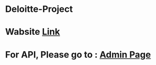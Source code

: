# Deloitte-Project

<h1>Wabsite <a href="http://localhost:3000/admin">Link</a></h1>
<h1>For API, Please go to : <a href="http://localhost:3000/admin">Admin Page</a></h1>